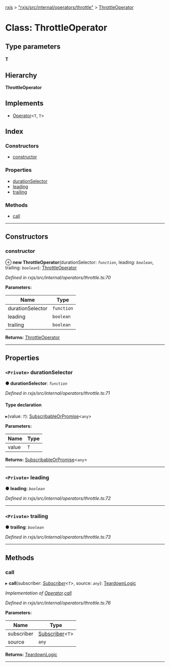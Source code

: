 [rxjs](../README.md) > ["rxjs/src/internal/operators/throttle"](../modules/_rxjs_src_internal_operators_throttle_.md) > [ThrottleOperator](../classes/_rxjs_src_internal_operators_throttle_.throttleoperator.md)

# Class: ThrottleOperator

## Type parameters
#### T 
## Hierarchy

**ThrottleOperator**

## Implements

* [Operator](../interfaces/_rxjs_src_internal_operator_.operator.md)<`T`, `T`>

## Index

### Constructors

* [constructor](_rxjs_src_internal_operators_throttle_.throttleoperator.md#constructor)

### Properties

* [durationSelector](_rxjs_src_internal_operators_throttle_.throttleoperator.md#durationselector)
* [leading](_rxjs_src_internal_operators_throttle_.throttleoperator.md#leading)
* [trailing](_rxjs_src_internal_operators_throttle_.throttleoperator.md#trailing)

### Methods

* [call](_rxjs_src_internal_operators_throttle_.throttleoperator.md#call)

---

## Constructors

<a id="constructor"></a>

###  constructor

⊕ **new ThrottleOperator**(durationSelector: *`function`*, leading: *`boolean`*, trailing: *`boolean`*): [ThrottleOperator](_rxjs_src_internal_operators_throttle_.throttleoperator.md)

*Defined in rxjs/src/internal/operators/throttle.ts:70*

**Parameters:**

| Name | Type |
| ------ | ------ |
| durationSelector | `function` |
| leading | `boolean` |
| trailing | `boolean` |

**Returns:** [ThrottleOperator](_rxjs_src_internal_operators_throttle_.throttleoperator.md)

___

## Properties

<a id="durationselector"></a>

### `<Private>` durationSelector

**● durationSelector**: *`function`*

*Defined in rxjs/src/internal/operators/throttle.ts:71*

#### Type declaration
▸(value: *`T`*): [SubscribableOrPromise](../modules/_rxjs_src_internal_types_.md#subscribableorpromise)<`any`>

**Parameters:**

| Name | Type |
| ------ | ------ |
| value | `T` |

**Returns:** [SubscribableOrPromise](../modules/_rxjs_src_internal_types_.md#subscribableorpromise)<`any`>

___
<a id="leading"></a>

### `<Private>` leading

**● leading**: *`boolean`*

*Defined in rxjs/src/internal/operators/throttle.ts:72*

___
<a id="trailing"></a>

### `<Private>` trailing

**● trailing**: *`boolean`*

*Defined in rxjs/src/internal/operators/throttle.ts:73*

___

## Methods

<a id="call"></a>

###  call

▸ **call**(subscriber: *[Subscriber](_rxjs_src_internal_subscriber_.subscriber.md)<`T`>*, source: *`any`*): [TeardownLogic](../modules/_rxjs_src_internal_types_.md#teardownlogic)

*Implementation of [Operator](../interfaces/_rxjs_src_internal_operator_.operator.md).[call](../interfaces/_rxjs_src_internal_operator_.operator.md#call)*

*Defined in rxjs/src/internal/operators/throttle.ts:76*

**Parameters:**

| Name | Type |
| ------ | ------ |
| subscriber | [Subscriber](_rxjs_src_internal_subscriber_.subscriber.md)<`T`> |
| source | `any` |

**Returns:** [TeardownLogic](../modules/_rxjs_src_internal_types_.md#teardownlogic)

___

